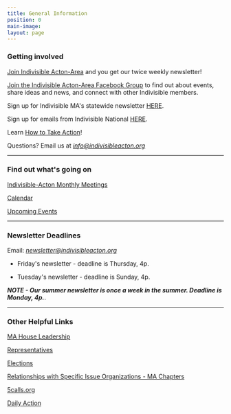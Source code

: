 ```yaml
---
title: General Information
position: 0
main-image: 
layout: page
---
```




### Getting involved

[Join Indivisible Acton-Area](https://actionnetwork.org/forms/join-indivisible-acton?source=direct_link&referrer=group-indivisible-acton) and you get our twice weekly newsletter!

[Join the Indivisible Acton-Area Facebook Group](https://www.facebook.com/groups/indivisibleacton) to find out about events, share ideas and news, and connect with other Indivisible members.

Sign up for Indivisible MA's statewide newsletter [HERE](https://www.indivisible-ma.org/newsletter-signup).

Sign up for emails from Indivisible National [HERE](https://indivisible.org).

Learn [How to Take Action](/uploads/Indivisible%20Presentation.pdf)! 


Questions?  Email us at *info@indivisibleacton.org* 

---

### Find out what's going on

[Indivisible-Acton Monthly Meetings](http://www.indivisibleacton.org/events/indivisible-acton-monthly-meetings.html)

[Calendar](http://www.indivisibleacton.org/calendar.html)

[Upcoming Events](http://www.indivisibleacton.org/events/upcoming-events.html)

---

### Newsletter Deadlines

Email:  *newsletter@indivisibleacton.org*

* Friday's newsletter - deadline is Thursday, 4p.

* Tuesday's newsletter - deadline is Sunday, 4p.

***NOTE - Our summer newsletter is once a week in the summer.  Deadline is Monday, 4p.***. 


---

### Other Helpful Links

[MA House Leadership](https://malegislature.gov/Legislators/Leadership)

[Representatives](http://www.indivisibleacton.org/2018-ma-state-primary.html)

[Elections](http://www.indivisibleacton.org/local-2018-elections.html)

[Relationships with Specific Issue Organizations - MA Chapters](http://www.indivisibleacton.org/events/relationships-with-issue-organizations.html)

[5calls.org](http://5calls.org)

[Daily Action](https://dailyaction.org)
